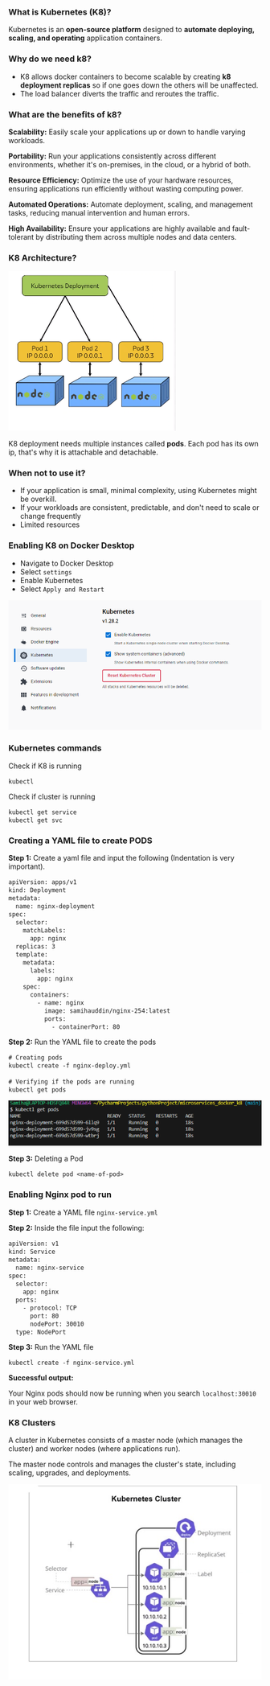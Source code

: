 ### What is Kubernetes (K8)?

Kubernetes is an **open-source platform** designed to **automate deploying, scaling, and operating** application containers. 


### Why do we need k8?

- K8 allows docker containers to become scalable by creating **k8 deployment replicas** so if one goes down the others will be unaffected. 
- The load balancer diverts the traffic and reroutes the traffic.

### What are the benefits of k8?

**Scalability:** Easily scale your applications up or down to handle varying workloads.

**Portability:** Run your applications consistently across different environments, whether it's on-premises, in the cloud, or a hybrid of both.

**Resource Efficiency:** Optimize the use of your hardware resources, ensuring applications run efficiently without wasting computing power.

**Automated Operations:** Automate deployment, scaling, and management tasks, reducing manual intervention and human errors.

**High Availability:** Ensure your applications are highly available and fault-tolerant by distributing them across multiple nodes and data centers.

### K8 Architecture?

![alt txt](Images/p1.png)

K8 deployment needs multiple instances called **pods**. Each pod has its own ip, that's why it is attachable and detachable.

### When not to use it?
- If your application is small, minimal complexity, using Kubernetes might be overkill.
- If your workloads are consistent, predictable, and don't need to scale or change frequently
- Limited resources

### Enabling K8 on Docker Desktop
- Navigate to Docker Desktop
- Select `settings`
- Enable Kubernetes
- Select `Apply and Restart`

![alt txt](Images/k8.png)

### Kubernetes commands 

Check if K8 is running 
```
kubectl
```
Check if cluster is running
```
kubectl get service
kubectl get svc
```
### Creating a YAML file to create PODS
**Step 1:** Create a yaml file and input the following (Indentation is very important).
```
apiVersion: apps/v1
kind: Deployment
metadata:
  name: nginx-deployment
spec:
  selector:
    matchLabels:
      app: nginx
  replicas: 3
  template:
    metadata:
      labels:
        app: nginx
    spec:
      containers:
        - name: nginx
          image: samihauddin/nginx-254:latest
          ports:
            - containerPort: 80
```
**Step 2:** Run the YAML file to create the pods <br>

```
# Creating pods
kubectl create -f nginx-deploy.yml

# Verifying if the pods are running
kubectl get pods
```
![alt txt](Images/pods.png)

**Step 3:** Deleting a Pod
```
kubectl delete pod <name-of-pod>
```

### Enabling Nginx pod to run

**Step 1:** Create a YAML file `nginx-service.yml`

**Step 2:** Inside the file input the following:

```
apiVersion: v1
kind: Service
metadata:
  name: nginx-service
spec:
  selector:
    app: nginx
  ports:
    - protocol: TCP
      port: 80
      nodePort: 30010
  type: NodePort
```
**Step 3:** Run the YAML file
```
kubectl create -f nginx-service.yml
```
**Successful output:**

Your Nginx pods should now be running when you search `localhost:30010` in your web browser.


### K8 Clusters

A cluster in Kubernetes consists of a master node (which manages the cluster) and worker nodes (where applications run). 

The master node controls and manages the cluster's state, including scaling, upgrades, and deployments.

![alt txt](Images/kc.png)

